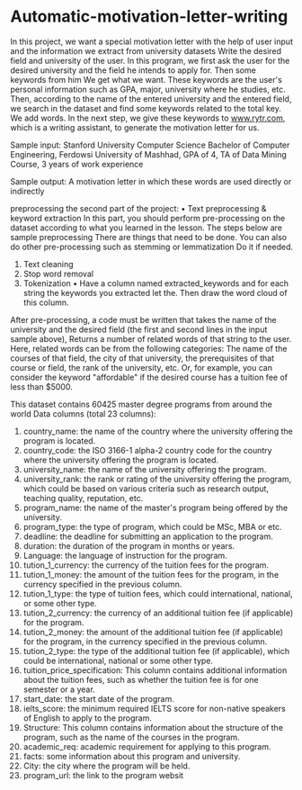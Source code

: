 # Automatic-motivation-letter-writing

In this project, we want a special motivation letter with the help of user input and the information we extract from university datasets
Write the desired field and university of the user.
In this program, we first ask the user for the desired university and the field he intends to apply for. Then some keywords from him
We get what we want. These keywords are the user's personal information such as GPA, major, university where he studies, etc.
Then, according to the name of the entered university and the entered field, we search in the dataset and find some keywords related to the total key.
We add words.
In the next step, we give these keywords to www.rytr.com, which is a writing assistant, to generate the motivation letter for us.

Sample input:
Stanford University
Computer Science
Bachelor of Computer Engineering, Ferdowsi University of Mashhad, GPA of 4, TA of Data
Mining Course, 3 years of work experience

Sample output:
A motivation letter in which these words are used directly or indirectly

preprocessing the second part of the project:
• Text preprocessing & keyword extraction
In this part, you should perform pre-processing on the dataset according to what you learned in the lesson. The steps below are sample preprocessing
There are things that need to be done. You can also do other pre-processing such as stemming or lemmatization
Do it if needed.
1. Text cleaning
2. Stop word removal
3. Tokenization
• Have a column named extracted_keywords and for each string the keywords you extracted
let the. Then draw the word cloud of this column.

After pre-processing, a code must be written that takes the name of the university and the desired field (the first and second lines in the input sample above),
Returns a number of related words of that string to the user.
Here, related words can be from the following categories:
The name of the courses of that field, the city of that university, the prerequisites of that course or field, the rank of the university, etc.
Or, for example, you can consider the keyword "affordable" if the desired course has a tuition fee of less than $5000.

This dataset contains 60425 master degree programs from around the world
Data columns (total 23 columns):
1. country_name: the name of the country where the university offering the program is
located.
2. country_code: the ISO 3166-1 alpha-2 country code for the country where the university
offering the program is located.
3. university_name: the name of the university offering the program.
4. university_rank: the rank or rating of the university offering the program, which could be
based on various criteria such as research output, teaching quality, reputation, etc.
5. program_name: the name of the master's program being offered by the university.
6. program_type: the type of program, which could be MSc, MBA or etc.
7. deadline: the deadline for submitting an application to the program.
8. duration: the duration of the program in months or years.
9. Language: the language of instruction for the program.
10. tution_1_currency: the currency of the tuition fees for the program.
11. tution_1_money: the amount of the tuition fees for the program, in the currency specified
in the previous column.
12. tution_1_type: the type of tuition fees, which could international, national, or some other
type.
13. tution_2_currency: the currency of an additional tuition fee (if applicable) for the
program.
14. tution_2_money: the amount of the additional tuition fee (if applicable) for the program,
in the currency specified in the previous column.
15. tution_2_type: the type of the additional tuition fee (if applicable), which could be
international, national or some other type.
16. tuition_price_specification: This column contains additional information about the tuition
fees, such as whether the tuition fee is for one semester or a year.
17. start_date: the start date of the program.
18. ielts_score: the minimum required IELTS score for non-native speakers of English to
apply to the program.
19. Structure: This column contains information about the structure of the program, such as
the name of the courses in the program.
20. academic_req: academic requirement for applying to this program.
21. facts: some information about this program and university.
22. City: the city where the program will be held.
23. program_url: the link to the program websit
